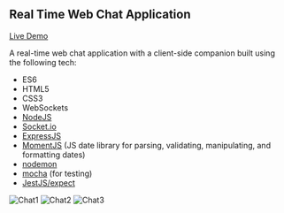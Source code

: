 ## Real Time Web Chat Application ##

[Live Demo](https://rt-web-chat.herokuapp.com/)

A real-time web chat application with a client-side companion built using the following tech:

* ES6
* HTML5
* CSS3
* WebSockets 
* [NodeJS](https://nodejs.org/en/)
* [Socket.io](https://socket.io/)
* [ExpressJS](https://www.npmjs.com/package/express)
* [MomentJS](https://www.npmjs.com/package/moment) (JS date library for parsing, validating, manipulating, and formatting dates)
* [nodemon](https://www.npmjs.com/package/nodemon)
* [mocha](https://www.npmjs.com/package/mocha) (for testing)
* [JestJS/expect](https://www.npmjs.com/package/expect)

![Chat1](https://github.com/javida1492/simple-chat-app/blob/master/chat1.png)
![Chat2](https://github.com/javida1492/simple-chat-app/blob/master/chat2.png)
![Chat3](https://github.com/javida1492/simple-chat-app/blob/master/chat3.png)
